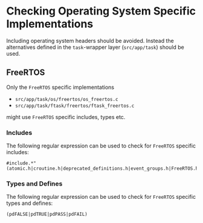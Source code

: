 # Checking Operating System Specific Implementations

Including operating system headers should be avoided.
Instead the alternatives defined in the ``task``-wrapper layer (``src/app/task``) should be used.

## FreeRTOS

Only the ``FreeRTOS`` specific implementations

- ``src/app/task/os/freertos/os_freertos.c``
- ``src/app/task/ftask/freertos/ftask_freertos.c``

might use ``FreeRTOS`` specific includes, types etc.

### Includes

The following regular expression can be used to check for ``FreeRTOS`` specific
includes:

```
#include.*"(atomic.h|croutine.h|deprecated_definitions.h|event_groups.h|FreeRTOS.h|FreeRTOSConfig.h|list.h|message_buffer.h|mpu_prototypes.h|mpu_wrappers.h|portable.h|projdefs.h|queue.h|semphr.h|StackMacros.h|stack_macros.h|stream_buffer.h|task.h|timers.h)
```

### Types and Defines

The following regular expression can be used to check for ``FreeRTOS`` specific
types and defines:

```
(pdFALSE|pdTRUE|pdPASS|pdFAIL)
```
